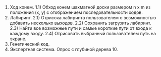 1)  Ход конем.
    1.1) Обход конем шахматной доски размером n x m  из положения (x, y) с отображением последовательности ходов.
3)  Лабиринт.
    2.1) Отрисока лабиринта пользователем с возможностью добавить несколько выходов.
    2.2) Сохранить загрузить лабиринт.
    2.3) Найти все возможные пути и самые короткие пути от входа к каждому входу.
    2.4) Отрисовать выбранный пользователем путь на экране. 
5)  Генетический код.
6)  Экспертная система. Опрос с глубиной дерева 10.
